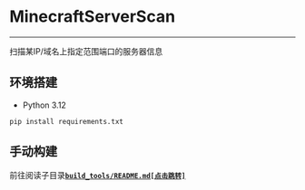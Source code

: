 # MinecraftServerScan

---

扫描某IP/域名上指定范围端口的服务器信息

## 环境搭建

* Python 3.12

```commandline
pip install requirements.txt
```

## 手动构建

前往阅读子目录[**`build_tools/README.md[点击跳转]`**](./build_tools/README.md)



